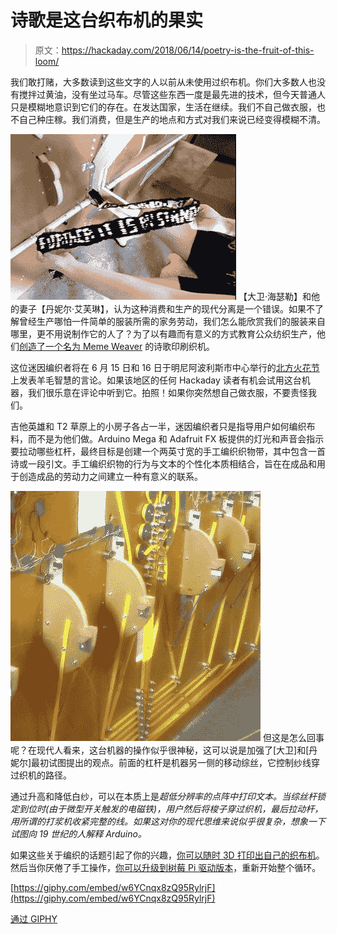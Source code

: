# 诗歌是这台织布机的果实

> 原文：<https://hackaday.com/2018/06/14/poetry-is-the-fruit-of-this-loom/>

我们敢打赌，大多数读到这些文字的人以前从未使用过织布机。你们大多数人也没有搅拌过黄油，没有坐过马车。尽管这些东西一度是最先进的技术，但今天普通人只是模糊地意识到它们的存在。在发达国家，生活在继续。我们不自己做衣服，也不自己种庄稼。我们消费，但是生产的地点和方式对我们来说已经变得模糊不清。

[![](img/b87a905acc23744b879526b1ce1834cc.png)](https://hackaday.com/wp-content/uploads/2018/06/loom_detail.jpg) 【大卫·海瑟勒】和他的妻子【丹妮尔·艾芙琳】，认为这种消费和生产的现代分离是一个错误。如果不了解曾经生产哪怕一件简单的服装所需的家务劳动，我们怎么能欣赏我们的服装来自哪里，更不用说制作它的人了？为了以有趣而有意义的方式教育公众纺织生产，他们[创造了一个名为 Meme Weaver](http://memeweaver.org) 的诗歌印刷织机。

这位迷因编织者将在 6 月 15 日和 16 日于明尼阿波利斯市中心举行的[北方火花节](https://2018.northernspark.org)上发表羊毛智慧的言论。如果该地区的任何 Hackaday 读者有机会试用这台机器，我们很乐意在评论中听到它。拍照！如果你突然想自己做衣服，不要责怪我们。


吉他英雄和 T2 草原上的小房子各占一半，迷因编织者只是指导用户如何编织布料，而不是为他们做。Arduino Mega 和 Adafruit FX 板提供的灯光和声音会指示要拉动哪些杠杆，最终目标是创建一个两英寸宽的手工编织织物带，其中包含一首诗或一段引文。手工编织织物的行为与文本的个性化本质相结合，旨在在成品和用于创造成品的劳动力之间建立一种有意义的联系。

[![](img/0c63e70a8ba656b4a04d10ca64650db9.png)](https://hackaday.com/wp-content/uploads/2018/06/loom_detail2.jpg) 但这是怎么回事呢？在现代人看来，这台机器的操作似乎很神秘，这可以说是加强了[大卫]和[丹妮尔]最初试图提出的观点。前面的杠杆是机器另一侧的移动综丝，它控制纱线穿过织机的路径。

通过升高和降低白纱，可以在本质上是*超低分辨率的点阵中打印文本。当综丝杆锁定到位时(由于微型开关触发的电磁铁)，用户然后将梭子穿过织机，最后拉动杆，用所谓的打浆机收紧完整的线。如果这对你的现代思维来说似乎很复杂，想象一下试图向 19 世纪的人解释 Arduino。*

如果这些关于编织的话题引起了你的兴趣，[你可以随时 3D 打印出自己的织布机](https://hackaday.com/2017/07/25/make-a-bit-of-cloth-with-this-3d-printable-loom/)。然后当你厌倦了手工操作，[你可以升级到树莓 Pi 驱动版本](https://hackaday.com/2016/08/20/one-man-a-raspberry-pi-and-a-formerly-hand-powered-loom/)，重新开始整个循环。

[https://giphy.com/embed/w6YCnqx8zQ95RylrjF](https://giphy.com/embed/w6YCnqx8zQ95RylrjF)

[通过 GIPHY](https://giphy.com/gifs/w6YCnqx8zQ95RylrjF)